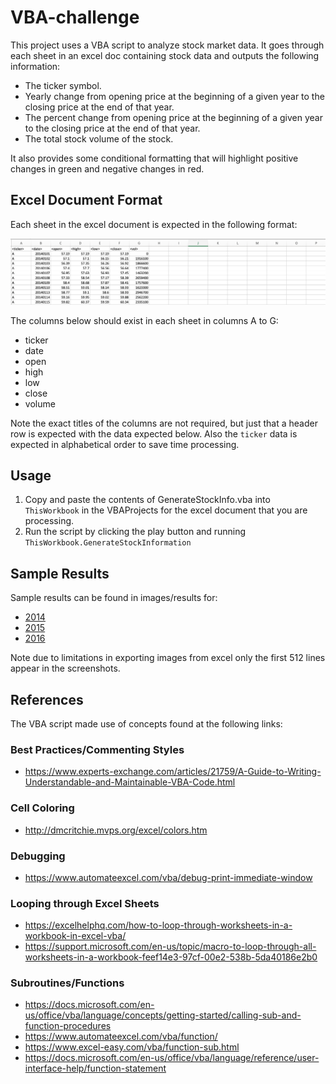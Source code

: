 # VBA-challenge

This project uses a VBA script to analyze stock market data. It goes through each sheet in an excel doc containing stock data and outputs the following information:

* The ticker symbol.
* Yearly change from opening price at the beginning of a given year to the closing price at the end of that year.
* The percent change from opening price at the beginning of a given year to the closing price at the end of that year.
* The total stock volume of the stock.

It also provides some conditional formatting that will highlight positive changes in green and negative changes in red.

## Excel Document Format

Each sheet in the excel document is expected in the following format:

![image info](./images/format.png)

The columns below should exist in each sheet in columns A to G:

* ticker
* date
* open
* high
* low
* close
* volume

Note the exact titles of the columns are not required, but just that a header row is expected with the data expected below. Also the `ticker` data is expected in alphabetical order to save time processing.

## Usage

1. Copy and paste the contents of GenerateStockInfo.vba into `ThisWorkbook` in the VBAProjects for the excel document that you are processing.
2. Run the script by clicking the play button and running `ThisWorkbook.GenerateStockInformation`

## Sample Results

Sample results can be found in images/results for:

* [2014](./images/results/2014.jpg)
* [2015](./images/results/2015.jpg)
* [2016](./images/results/2016.jpg)

Note due to limitations in exporting images from excel only the first 512 lines appear in the screenshots. 

## References

The VBA script made use of concepts found at the following links:

### Best Practices/Commenting Styles

* https://www.experts-exchange.com/articles/21759/A-Guide-to-Writing-Understandable-and-Maintainable-VBA-Code.html

### Cell Coloring

* http://dmcritchie.mvps.org/excel/colors.htm

### Debugging

* https://www.automateexcel.com/vba/debug-print-immediate-window

### Looping through Excel Sheets

* https://excelhelphq.com/how-to-loop-through-worksheets-in-a-workbook-in-excel-vba/
* https://support.microsoft.com/en-us/topic/macro-to-loop-through-all-worksheets-in-a-workbook-feef14e3-97cf-00e2-538b-5da40186e2b0

### Subroutines/Functions

* https://docs.microsoft.com/en-us/office/vba/language/concepts/getting-started/calling-sub-and-function-procedures
* https://www.automateexcel.com/vba/function/
* https://www.excel-easy.com/vba/function-sub.html
* https://docs.microsoft.com/en-us/office/vba/language/reference/user-interface-help/function-statement
